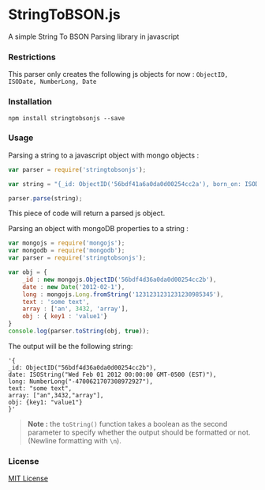 # StringToBSON.js
A simple String To BSON Parsing library in javascript

### Restrictions
This parser only creates the following js objects for now :
`ObjectID, ISODate, NumberLong, Date`

### Installation

```
npm install stringtobsonjs --save
```

### Usage

Parsing a string to a javascript object with mongo objects :

```javascript
var parser = require('stringtobsonjs');

var string = "{_id: ObjectID('56bdf41a6a0da0d00254cc2a'), born_on: ISODate(2012-02-12), ms_in_life: NumberLong('31242314123421342'), expire: new Date(2012-02-01)}";

parser.parse(string);
```
This piece of code will return a parsed js object.

Parsing an object with mongoDB properties to a string :
```javascript
var mongojs = require('mongojs');
var mongodb = require('mongodb');
var parser = require('stringtobsonjs');

var obj = {
    _id : new mongojs.ObjectID('56bdf4d36a0da0d00254cc2b'),
    date : new Date('2012-02-1'),
    long : mongojs.Long.fromString('1231231231231230985345'),
    text : 'some text',
    array : ['an', 3432, 'array'],
    obj : { key1 : 'value1'}
}
console.log(parser.toString(obj, true));
```

The output will be the following string:
```
'{
_id: ObjectID("56bdf4d36a0da0d00254cc2b"),
date: ISOString("Wed Feb 01 2012 00:00:00 GMT-0500 (EST)"),
long: NumberLong("-4700621707308972927"),
text: "some text",
array: ["an",3432,"array"],
obj: {key1: "value1"}
}'
```

>**Note :** the `toString()` function takes a boolean as the second parameter to specify whether the output should be formatted or not. (Newline formatting with `\n`).

### License
[MIT License](https://github.com/samrm111/StringToBSON.js/blob/master/LICENSE)
